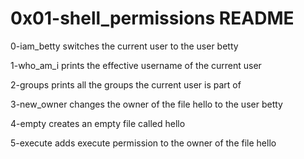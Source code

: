 # 0x01-shell_permissions README

0-iam_betty switches the current user to the user betty

1-who_am_i prints the effective username of the current user

2-groups prints all the groups the current user is part of

3-new_owner changes the owner of the file hello to the user betty

4-empty creates an empty file called hello

5-execute adds execute permission to the owner of the file hello


